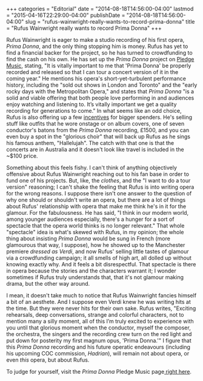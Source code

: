 +++
categories = "Editorial"
date = "2014-08-18T14:56:00-04:00"
lastmod = "2015-04-16T22:29:00-04:00"
publishDate = "2014-08-18T14:56:00-04:00"
slug = "rufus-wainwright-really-wants-to-record-prima-donna"
title = "Rufus Wainwright really wants to record Prima Donna"
+++

Rufus Wainwright is eager to make a studio recording of his first opera, _Prima Donna_, and the only thing stopping him is money. Rufus has yet to find a financial backer for the project, so he has turned to crowdfunding to find the cash on his own. He has set up the _Prima Donna_ project on [Pledge Music](http://www.pledgemusic.com/projects/primadonna), stating, "It is vitally important to me that 'Prima Donna' be properly recorded and released so that I can tour a concert version of it in the coming year." He mentions his opera's short-yet-turbulent performance history, including the "sold out shows in London and Toronto" and the "early rocky days with the Metropolitan Opera," and states that _Prima Donna_ "is a solid and viable offering that both people love performing in and audiences enjoy watching and listening to. It’s vitally important we get a quality recording for generations to come."
In what seems like an odd choice, Rufus is also offering up a few [incentives](http://www.pledgemusic.com/projects/primadonna) for bigger spenders. He's selling stuff like outfits that he wore onstage or on album covers, one of seven conductor's batons from the _Prima Donna_ recording, £1500, and you can even buy a spot in the "glorious choir" that will back up Rufus as he sings his famous anthem, "Hallelujah". The catch with that one is that the concerts are in Australia and it doesn't look like travel is included in the ~$100 price.

Something about this feels fishy. I can't think of anything objectively offensive about Rufus Wainwright reaching out to his fan base in order to fund one of his projects. But, like, the _clothes_, and the "I want to do a tour version" reasoning; I can't shake the feeling that Rufus is into writing opera for the wrong reasons. I suppose there isn't one answer to the question of why one should or shouldn't write an opera, but there are a lot of things about Rufus' relationship with opera that make me think he's in it for the glamour. For the fabulousness. He has said, "I think in our modern world, among younger audiences especially, there's a hunger for a sort of spectacle that the opera world thinks is no longer relevant." That whole "spectacle" idea is what's skewed with Rufus, in my opinion; the whole thing about insisting _Prima Donna_ would be sung in French (more glamourous that way, I suppose), how he showed up to the Manchester premiere _dressed as Verdi_, and now Rufus' selling little tastes of glamour via a crowdfunding campaign; it all smells of high art, all dolled up without knowing exactly why. And it feels a bit disrespectful. That spectacle is there in opera because the stories and the characters warrant it; I wonder sometimes if Rufus truly understands that, that it's not glamour making drama, but the other way around.

I mean, it doesn't take much to notice that Rufus Wainwright fancies himself a bit of an aesthete. And I suppose even Verdi knew he was writing hits at the time. But they were never hits for their own sake. Rufus writes, "Exciting rehearsals, deep conversations, strange and colorful characters, not to mention many a silly moment, all of this I’m truly excited to experience with you until that glorious moment when the conductor, myself the composer, the orchestra, the singers and the recording crew turn on the red light and put down for posterity my first magnum opus, 'Prima Donna.'" I figure that this _Prima Donna_ recording and his future operatic endeavours (including his upcoming COC commission, _Hadrian_), will remain not about opera, or even _this_ opera, but about Rufus.

To judge for yourself, visit the _Prima Donna_ Pledge Music page[ right here](http://www.pledgemusic.com/projects/primadonna).
